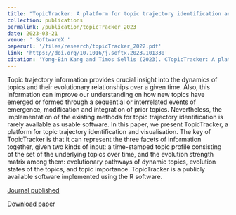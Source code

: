 ```yaml
---
title: "TopicTracker: A platform for topic trajectory identification and visualisation(2023)"
collection: publications
permalink: /publication/topicTracker_2023
date: 2023-03-21
venue: ' SoftwareX '
paperurl: '/files/research/topicTracker_2022.pdf'
link: 'https://doi.org/10.1016/j.softx.2023.101330'
citation: 'Yong-Bin Kang and Timos Sellis (2023). CTopicTracker: A platform for topic trajectory identification and visualisation, 22, 101330.'
---
```


Topic trajectory information provides crucial insight into the dynamics of topics and their evolutionary relationships over a given time. Also, this information can improve our understanding on how new topics have emerged or formed through a sequential or interrelated events of emergence, modification and integration of prior topics. Nevertheless, the implementation of the existing methods for topic trajectory identification is rarely available as usable software. In this paper, we present TopicTracker, a platform for topic trajectory identification and visualisation. The key of TopicTracker is that it can represent the three facets of information together, given two kinds of input: a time-stamped topic profile consisting of the set of the underlying topics over time, and the evolution strength matrix among them: evolutionary pathways of dynamic topics, evolution states of the topics, and topic importance. TopicTracker is a publicly available software implemented using the R software.

[Journal published](https://doi.org/10.1016/j.softx.2023.101330)

[Download paper](/files/research/topicTracker_2023.pdf)
